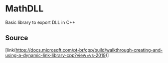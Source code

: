 # MathDLL
Basic library to export DLL in C++

## Source
[link(https://docs.microsoft.com/pt-br/cpp/build/walkthrough-creating-and-using-a-dynamic-link-library-cpp?view=vs-2019)]